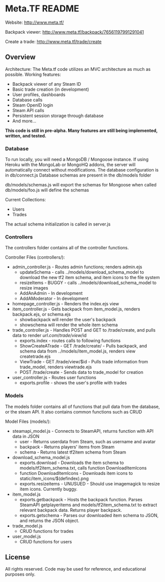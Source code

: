 # Meta.TF README
Website: http://www.meta.tf/

Backpack viewer: http://www.meta.tf/backpack/76561197991291041

Create a trade: http://www.meta.tf/trade/create

## Overview
Architecture: The Meta.tf code utilizes an MVC architecture as much as possible.
Working features: 
* Backpack viewer of any Steam ID
* Basic trade creation (in development)
* User profiles, dashboards
* Database calls
* Steam OpenID login
* Steam API calls
* Persistent session storage through database
* And more...

<b>This code is still in pre-alpha.  Many features are still being implemented, written, and tested.</b>

### Database
To run locally, you will need a MongoDB / Mongoose instance.
If using Heroku with the MongoLab or MongoHQ addons, the server will automatically connect without modifications.
The database configuration is in db/connect.js
Database schemas are present in the db/models folder

db/models/schemas.js will export the schemas for Mongoose when called
db/models/foo.js will define the schemas

Current Collections:
* Users
* Trades

The actual schema initialization is called in server.js

### Controllers
The controllers folder contains all of the controller functions.

Controller Files (controllers/):
* admin_controller.js - Routes admin functions; renders admin.ejs
	- updateSchema - calls ../models/download_schema_model to download the new tf2 item schema, and item icons to the file system
	- resizeItems - BUGGY - calls ../models/download_schema_model to resize images
	- AddAnAdmin - In development
	- AddAModerator - In development
* homepage_controller.js - Renders the index.ejs view
* item_controller.js - Gets backpack from item_model.js, renders backpack.ejs, or schema.ejs
	- showbackpack will render the user's backpack
	- showschema will render the whole item schema
* trade_controller.js - Handles POST and GET to /trade/create, and pulls data to render $url.com/trade/view/$id
	- exports.index - routes calls to following functions
	- ShowCreateATrade - GET /trade/create/ - Pulls backpack, and schema data from ../models/item_model.js, renders view createtrade.ejs
	- ViewTrade - GET /trade/view/$id - Pulls trade information from trade_model, renders viewtrade.ejs
	- POST /trade/create - Sends data to trade_model for creation
* user_controller.js - Routes user functions
	- exports.profile - shows the user's profile with trades
	


### Models
The models folder contains all of functions that pull data from the database, or the steam API.
It also contains common functions such as CRUD

Model Files (models/):
* steamapi_model.js - Connects to SteamAPI, returns function with API data in JSON
	- user - Returns userdata from Steam, such as username and avatar
	- backpack - Returns players' items from Steam
	- schema - Returns latest tf2item schema from Steam
* download_schema_model.js
	- exports.download - Downloads the item schema to models/tf2item_schema.txt, calls function DownloadItemIcons 
	- function DownloadItemIcons - Downloads item icons to static/item_icons/$(defindex).png
	- exports.resizeitems - UNUSUED - Should use imagemagick to resize item icons. Currently buggy.
* item_model.js
	- exports.getbackpack - Hosts the backpack function.  Parses SteamAPI getplayeritems and models/tf2item_schema.txt to extract relevant backpack data.  Returns player backpack.
	- exports.getschema - Parses our downloaded item schema to JSON, and returns the JSON object.
* trade_model.js
	- CRUD functions for trades
* user_model.js
	- CRUD functions for users

## License
All rights reserved.  Code may be used for reference, and educational purposes only.